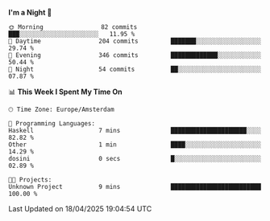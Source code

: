 <!--START_SECTION:waka-->
**I'm a Night 🦉** 

```text
🌞 Morning                82 commits          ███░░░░░░░░░░░░░░░░░░░░░░   11.95 % 
🌆 Daytime                204 commits         ███████░░░░░░░░░░░░░░░░░░   29.74 % 
🌃 Evening                346 commits         █████████████░░░░░░░░░░░░   50.44 % 
🌙 Night                  54 commits          ██░░░░░░░░░░░░░░░░░░░░░░░   07.87 % 
```


📊 **This Week I Spent My Time On** 

```text
🕑︎ Time Zone: Europe/Amsterdam

💬 Programming Languages: 
Haskell                  7 mins              █████████████████████░░░░   82.82 % 
Other                    1 min               ████░░░░░░░░░░░░░░░░░░░░░   14.29 % 
dosini                   0 secs              █░░░░░░░░░░░░░░░░░░░░░░░░   02.89 % 

🐱‍💻 Projects: 
Unknown Project          9 mins              █████████████████████████   100.00 % 
```


 Last Updated on 18/04/2025 19:04:54 UTC
<!--END_SECTION:waka-->
